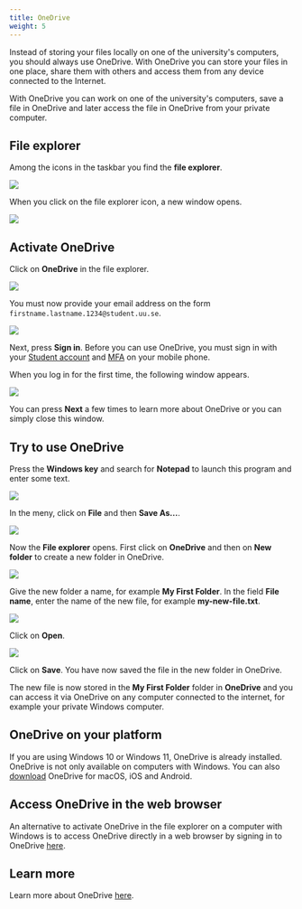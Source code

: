 ```yaml
---
title: OneDrive
weight: 5
---
```


Instead of storing your files locally on one of the university's
computers, you should always use OneDrive. With OneDrive you can store
your files in one place, share them with others and access them from any device
connected to the Internet.

With OneDrive you can work on one of the university's computers, save a file in
OneDrive and later access the file in OneDrive from your private computer.

## File explorer

Among the icons in the taskbar you find the **file explorer**. 

![](/images/student-services/windows/taskbar-explorer.png)

When you click on the file explorer icon, a new window opens. 

![](/images/studenttjanster/windows/file-explorer-1.png)

## Activate OneDrive

Click on **OneDrive** in the file explorer. 

![](/images/studenttjanster/windows/explorer-onedrive.png)

You must now provide your email address on the form
`firstname.lastname.1234@student.uu.se`.

![](/images/studenttjanster/windows/onedrive-setup.png)

Next, press **Sign in**. Before you can use OneDrive, you must sign in with your [Student account](../preparation/#student-account) and
[MFA](microsoft/#activate-multifactor-authentication-mfa) on your mobile phone.

When you log in for the first time, the following window appears.

![](/images/studenttjanster/windows/onedrive-setup-2.png)

You can press **Next** a few times to learn more about OneDrive or you can
simply close this window.

## Try to use OneDrive

Press the **Windows key** and search for **Notepad** to launch this program and
enter some text.

![](/images/studenttjanster/windows/my-first-file-1.png?width=600px)

In the meny, click on **File** and then **Save As...**.

![](/images/studenttjanster/windows/my-first-file-2.png?width=600px)

Now the **File explorer** opens. First click on **OneDrive** and then on **New
folder** to create a new folder in OneDrive.

![](/images/studenttjanster/windows/my-first-file-3.png)

Give the new folder a name, for example **My First Folder**. In the field **File
name**, enter the name of the new file, for example **my-new-file.txt**.

![](/images/studenttjanster/windows/my-first-file-4.png)

Click on  **Open**. 

![](/images/studenttjanster/windows/my-first-file-5.png)

Click on **Save**. You have now saved the file in the new folder in OneDrive. 

The new file is now stored in the **My First Folder** folder in **OneDrive** and you
can access it via OneDrive on any computer connected to the internet, for
example your private Windows computer.

## OneDrive on your platform

If you are using Windows 10 or Windows 11, OneDrive is already installed. OneDrive is not only available on computers with Windows. You can also [download] OneDrive for macOS,
iOS and Android. 

[download]: https://www.microsoft.com/en-us/microsoft-365/onedrive/download

## Access OneDrive in the web browser

An alternative to activate OneDrive in the file explorer on a computer with Windows is to access OneDrive directly in a web browser by signing in to OneDrive [here][live].

[live]: https://onedrive.live.com/login/


## Learn more

Learn more about OneDrive [here][more].

[more]: https://support.microsoft.com/en-us/onedrive

